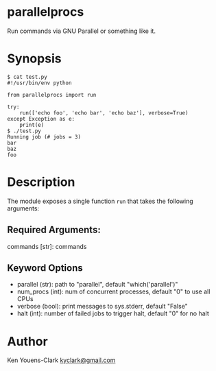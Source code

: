 # parallelprocs

Run commands via GNU Parallel or something like it.

# Synopsis

````
$ cat test.py
#!/usr/bin/env python

from parallelprocs import run

try:
    run(['echo foo', 'echo bar', 'echo baz'], verbose=True)
except Exception as e:
    print(e)
$ ./test.py
Running job (# jobs = 3)
bar
baz
foo
````

# Description

The module exposes a single function `run` that takes the following arguments:

## Required Arguments:

commands [str]: commands

## Keyword Options

* parallel (str): path to "parallel", default "which('parallel')"
* num_procs (int): num of concurrent processes, default "0" to use all CPUs
* verbose (bool): print messages to sys.stderr, default "False"
* halt (int): number of failed jobs to trigger halt, default "0" for no halt

# Author

Ken Youens-Clark <kyclark@gmail.com>
